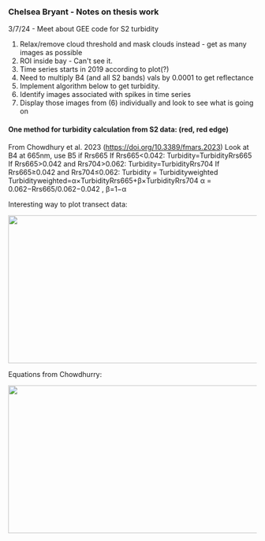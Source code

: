 ### Chelsea Bryant - Notes on thesis work

3/7/24 - Meet about GEE code for S2 turbidity
1. Relax/remove cloud threshold and mask clouds instead - get as many images as possible
2. ROI inside bay - Can't see it.
3. Time series starts in 2019 according to plot(?)
4. Need to multiply B4 (and all S2 bands) vals by 0.0001 to get reflectance
5. Implement algorithm below to get turbidity.
6. Identify images associated with spikes in time series
7. Display those images from (6) individually and look to see what is going on


#### One method for turbidity calculation from S2 data: (red, red edge) 
From Chowdhury et al. 2023 (https://doi.org/10.3389/fmars.2023)
Look at B4 at 665nm, use B5 if Rrs665
If Rrs665<0.042: Turbidity=TurbidityRrs665
If Rrs665>0.042 and Rrs704>0.062: Turbidity=TurbidityRrs704
If Rrs665≥0.042 and Rrs704≤0.062: Turbidity = Turbidityweighted
Turbidityweighted=α×TurbidityRrs665+β×TurbidityRrs704
α = 0.062−Rrs665/0.062−0.042 , β=1−α

Interesting way to plot transect data:

<img src="https://github.com/dotis/Personal/assets/26553741/01bab6ad-cadd-4861-82e8-362e8a6c41c0" style="width:600px;height:300px;">


Equations from Chowdhurry:

<img src="https://github.com/dotis/Personal/assets/26553741/e44bc03f-ee29-42e5-b26d-7af41f223474" style="width:600px;height:300px;">
